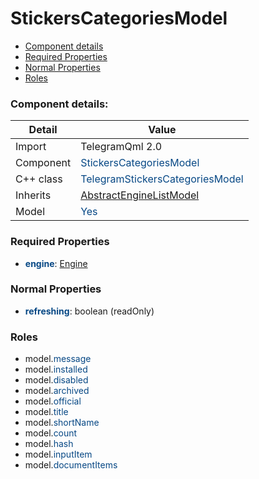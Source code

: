 # StickersCategoriesModel

 * [Component details](#component-details)
 * [Required Properties](#required-properties)
 * [Normal Properties](#normal-properties)
 * [Roles](#roles)


### Component details:

|Detail|Value|
|------|-----|
|Import|TelegramQml 2.0|
|Component|<font color='#074885'>StickersCategoriesModel</font>|
|C++ class|<font color='#074885'>TelegramStickersCategoriesModel</font>|
|Inherits|<font color='#074885'>[AbstractEngineListModel](abstractenginelistmodel.md)</font>|
|Model|<font color='#074885'>Yes</font>|


### Required Properties

* <font color='#074885'><b>engine</b></font>: [Engine](engine.md)


### Normal Properties

* <font color='#074885'><b>refreshing</b></font>: boolean (readOnly)





### Roles

 * model.<font color='#074885'>message</font>
 * model.<font color='#074885'>installed</font>
 * model.<font color='#074885'>disabled</font>
 * model.<font color='#074885'>archived</font>
 * model.<font color='#074885'>official</font>
 * model.<font color='#074885'>title</font>
 * model.<font color='#074885'>shortName</font>
 * model.<font color='#074885'>count</font>
 * model.<font color='#074885'>hash</font>
 * model.<font color='#074885'>inputItem</font>
 * model.<font color='#074885'>documentItems</font>
